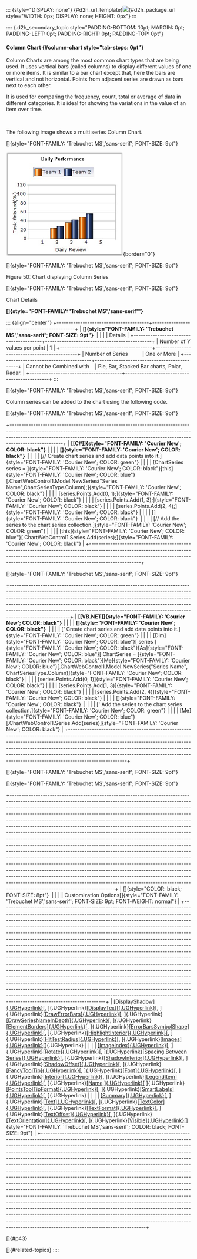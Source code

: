 ::: {style="DISPLAY: none"}
[](ms-xhelp:///?Id=d2h_url_template){#d2h_url_template}![](!package_url!){#d2h_package_url style="WIDTH: 0px; DISPLAY: none; HEIGHT: 0px"}
:::

:::: {.d2h_secondary_topic style="PADDING-BOTTOM: 10pt; MARGIN: 0pt; PADDING-LEFT: 0pt; PADDING-RIGHT: 0pt; PADDING-TOP: 0pt"}
#### Column Chart {#column-chart style="tab-stops: 0pt"}

Column Charts are among the most common chart types that are being used. It uses vertical bars (called columns) to display different values of one or more items. It is similar to a bar chart except that, here the bars are vertical and not horizontal. Points from adjacent series are drawn as bars next to each other. 

It is used for comparing the frequency, count, total or average of data in different categories. It is ideal for showing the variations in the value of an item over time.

 

The following image shows a multi series Column Chart.

[]{style="FONT-FAMILY: 'Trebuchet MS','sans-serif'; FONT-SIZE: 9pt"} 

![](ImagesExt/image64_55.jpg){border="0"}

[]{style="FONT-FAMILY: 'Trebuchet MS','sans-serif'; FONT-SIZE: 9pt"} 

Figure 50: Chart displaying Column Series

[]{style="FONT-FAMILY: 'Trebuchet MS','sans-serif'; FONT-SIZE: 9pt"} 

Chart Details

**[]{style="FONT-FAMILY: 'Trebuchet MS','sans-serif'"}** 

::: {align="center"}
+---------------------------------------+---------------------------------------------+
| **[]{style="FONT-FAMILY: 'Trebuchet MS','sans-serif'; FONT-SIZE: 9pt"}**            |
|                                                                                     |
| Details                                                                             |
+---------------------------------------+---------------------------------------------+
| Number of Y values per point          | 1                                           |
+---------------------------------------+---------------------------------------------+
| Number of Series                      | One or More                                 |
+---------------------------------------+---------------------------------------------+
| Cannot be Combined with               | Pie, Bar, Stacked Bar charts, Polar, Radar. |
+---------------------------------------+---------------------------------------------+
:::

[]{style="FONT-FAMILY: 'Trebuchet MS','sans-serif'; FONT-SIZE: 9pt"} 

Column series can be added to the chart using the following code.

[]{style="FONT-FAMILY: 'Trebuchet MS','sans-serif'; FONT-SIZE: 9pt"} 

+----------------------------------------------------------------------------------------------------------------------------------------------------------------------------------------------------------------------------------------------------------------+
| **[\[C#\]]{style="FONT-FAMILY: 'Courier New'; COLOR: black"}**                                                                                                                                                                                                 |
|                                                                                                                                                                                                                                                                |
| **[]{style="FONT-FAMILY: 'Courier New'; COLOR: black"}**                                                                                                                                                                                                       |
|                                                                                                                                                                                                                                                                |
| [// Create chart series and add data points into it.]{style="FONT-FAMILY: 'Courier New'; COLOR: green"}                                                                                                                                                        |
|                                                                                                                                                                                                                                                                |
| [ChartSeries series = ]{style="FONT-FAMILY: 'Courier New'; COLOR: black"}[this]{style="FONT-FAMILY: 'Courier New'; COLOR: blue"}[.ChartWebControl1.Model.NewSeries(\"Series Name\",ChartSeriesType.Column);]{style="FONT-FAMILY: 'Courier New'; COLOR: black"} |
|                                                                                                                                                                                                                                                                |
| [series.Points.Add(0, 1);]{style="FONT-FAMILY: 'Courier New'; COLOR: black"}                                                                                                                                                                                   |
|                                                                                                                                                                                                                                                                |
| [series.Points.Add(1, 3);]{style="FONT-FAMILY: 'Courier New'; COLOR: black"}                                                                                                                                                                                   |
|                                                                                                                                                                                                                                                                |
| [series.Points.Add(2, 4);]{style="FONT-FAMILY: 'Courier New'; COLOR: black"}                                                                                                                                                                                   |
|                                                                                                                                                                                                                                                                |
| []{style="FONT-FAMILY: 'Courier New'; COLOR: black"}                                                                                                                                                                                                           |
|                                                                                                                                                                                                                                                                |
| [// Add the series to the chart series collection.]{style="FONT-FAMILY: 'Courier New'; COLOR: green"}                                                                                                                                                          |
|                                                                                                                                                                                                                                                                |
| [this]{style="FONT-FAMILY: 'Courier New'; COLOR: blue"}[.ChartWebControl1.Series.Add(series);]{style="FONT-FAMILY: 'Courier New'; COLOR: black"}                                                                                                               |
+----------------------------------------------------------------------------------------------------------------------------------------------------------------------------------------------------------------------------------------------------------------+

[]{style="FONT-FAMILY: 'Trebuchet MS','sans-serif'; FONT-SIZE: 9pt"} 

+-------------------------------------------------------------------------------------------------------------------------------------------------------------------------------------------------------------------------------------------------------------------------------------------------------------------------------------------------------------------------------------------------------------------------------+
| **[\[VB.NET\]]{style="FONT-FAMILY: 'Courier New'; COLOR: black"}**                                                                                                                                                                                                                                                                                                                                                            |
|                                                                                                                                                                                                                                                                                                                                                                                                                               |
| **[]{style="FONT-FAMILY: 'Courier New'; COLOR: black"}**                                                                                                                                                                                                                                                                                                                                                                      |
|                                                                                                                                                                                                                                                                                                                                                                                                                               |
| [\' Create chart series and add data points into it.]{style="FONT-FAMILY: 'Courier New'; COLOR: green"}                                                                                                                                                                                                                                                                                                                       |
|                                                                                                                                                                                                                                                                                                                                                                                                                               |
| [Dim]{style="FONT-FAMILY: 'Courier New'; COLOR: blue"}[ series ]{style="FONT-FAMILY: 'Courier New'; COLOR: black"}[As]{style="FONT-FAMILY: 'Courier New'; COLOR: blue"}[ ChartSeries = ]{style="FONT-FAMILY: 'Courier New'; COLOR: black"}[Me]{style="FONT-FAMILY: 'Courier New'; COLOR: blue"}[.ChartWebControl1.Model.NewSeries(\"Series Name\", ChartSeriesType.Column)]{style="FONT-FAMILY: 'Courier New'; COLOR: black"} |
|                                                                                                                                                                                                                                                                                                                                                                                                                               |
| [series.Points.Add(0, 1)]{style="FONT-FAMILY: 'Courier New'; COLOR: black"}                                                                                                                                                                                                                                                                                                                                                   |
|                                                                                                                                                                                                                                                                                                                                                                                                                               |
| [series.Points.Add(1, 3)]{style="FONT-FAMILY: 'Courier New'; COLOR: black"}                                                                                                                                                                                                                                                                                                                                                   |
|                                                                                                                                                                                                                                                                                                                                                                                                                               |
| [series.Points.Add(2, 4)]{style="FONT-FAMILY: 'Courier New'; COLOR: black"}                                                                                                                                                                                                                                                                                                                                                   |
|                                                                                                                                                                                                                                                                                                                                                                                                                               |
| []{style="FONT-FAMILY: 'Courier New'; COLOR: black"}                                                                                                                                                                                                                                                                                                                                                                          |
|                                                                                                                                                                                                                                                                                                                                                                                                                               |
| [\' Add the series to the chart series collection.]{style="FONT-FAMILY: 'Courier New'; COLOR: green"}                                                                                                                                                                                                                                                                                                                         |
|                                                                                                                                                                                                                                                                                                                                                                                                                               |
| [Me]{style="FONT-FAMILY: 'Courier New'; COLOR: blue"}[.ChartWebControl1.Series.Add(series)]{style="FONT-FAMILY: 'Courier New'; COLOR: black"}                                                                                                                                                                                                                                                                                 |
+-------------------------------------------------------------------------------------------------------------------------------------------------------------------------------------------------------------------------------------------------------------------------------------------------------------------------------------------------------------------------------------------------------------------------------+

[]{style="FONT-FAMILY: 'Trebuchet MS','sans-serif'; FONT-SIZE: 9pt"} 

[]{style="FONT-FAMILY: 'Trebuchet MS','sans-serif'; FONT-SIZE: 9pt"} 

+--------------------------------------------------------------------------------------------------------------------------------------------------------------------------------------------------------------------------------------------------------------------------------------------------------------------------------------------------------------------------------------------------------------------------------------------------------------------------------------------------------------------------------------------------------------------------------------------------------------------------------------------------------------------------------------------------------------------------------------------------------------------------------------------------------------------------------------------------------------------------------------------------------------------------------------------------------------------------------------------------------------------------------------------------------------------------------------------------------------------------------------------------------------------------------------------------------------------------------------------------------------+
| []{style="COLOR: black; FONT-SIZE: 8pt"}                                                                                                                                                                                                                                                                                                                                                                                                                                                                                                                                                                                                                                                                                                                                                                                                                                                                                                                                                                                                                                                                                                                                                                                                                     |
|                                                                                                                                                                                                                                                                                                                                                                                                                                                                                                                                                                                                                                                                                                                                                                                                                                                                                                                                                                                                                                                                                                                                                                                                                                                              |
| Customization Options[]{style="FONT-FAMILY: 'Trebuchet MS','sans-serif'; FONT-SIZE: 9pt; FONT-WEIGHT: normal"}                                                                                                                                                                                                                                                                                                                                                                                                                                                                                                                                                                                                                                                                                                                                                                                                                                                                                                                                                                                                                                                                                                                                               |
+--------------------------------------------------------------------------------------------------------------------------------------------------------------------------------------------------------------------------------------------------------------------------------------------------------------------------------------------------------------------------------------------------------------------------------------------------------------------------------------------------------------------------------------------------------------------------------------------------------------------------------------------------------------------------------------------------------------------------------------------------------------------------------------------------------------------------------------------------------------------------------------------------------------------------------------------------------------------------------------------------------------------------------------------------------------------------------------------------------------------------------------------------------------------------------------------------------------------------------------------------------------+
| [[DisplayShadow]{.UGHyperlink}](ms-xhelp:///?Id=6cce3743-478e-4a52-98ce-ac4cb3bae7f5)[, ]{.UGHyperlink}[[DisplayText]{.UGHyperlink}](ms-xhelp:///?Id=79475cbd-2d3d-45b1-a190-e68ba389ad96)[, ]{.UGHyperlink}[[DrawErrorBars]{.UGHyperlink}](ms-xhelp:///?Id=e44aa48d-439d-485b-bbfa-ec78da09c9dc)[, ]{.UGHyperlink}[[DrawSeriesNameInDepth]{.UGHyperlink}](ms-xhelp:///?Id=da44df0c-5394-4507-b35e-39b9ce35e640)[, ]{.UGHyperlink}[[ElementBorders]{.UGHyperlink}](ms-xhelp:///?Id=ff2f4a1c-cd28-4ab2-b30b-d4cb08245166)[, ]{.UGHyperlink}[[ErrorBarsSymbolShape]{.UGHyperlink}](ms-xhelp:///?Id=79475cbd-2d3d-45b1-a190-e68ba389ad96)[, ]{.UGHyperlink}[[HighlightInterior]{.UGHyperlink}](ms-xhelp:///?Id=093429c9-48c8-4f52-bf23-3634a6a0b37a)[, ]{.UGHyperlink}[[HitTestRadius]{.UGHyperlink}](ms-xhelp:///?Id=6cce3743-478e-4a52-98ce-ac4cb3bae7f5)[, ]{.UGHyperlink}[[Images]{.UGHyperlink}](ms-xhelp:///?Id=137e357f-58c1-463b-9fb1-c42a058a7844)[]{.UGHyperlink}                                                                                                                                                                                                                                                                                     |
|                                                                                                                                                                                                                                                                                                                                                                                                                                                                                                                                                                                                                                                                                                                                                                                                                                                                                                                                                                                                                                                                                                                                                                                                                                                              |
| [[ImageIndex]{.UGHyperlink}](ms-xhelp:///?Id=fc1fdcb2-b7ba-4e8b-8d11-9876bb8f2b10)[, ]{.UGHyperlink}[[Rotate]{.UGHyperlink}](ms-xhelp:///?Id=85e7d4c4-8b95-44cf-97d5-6bb857de9b67)[, ]{.UGHyperlink}[[Spacing Between Series]{.UGHyperlink}](ms-xhelp:///?Id=1ada35bc-5e07-477c-a990-387b41b7c462)[, ]{.UGHyperlink}[[ShadowInterior]{.UGHyperlink}](ms-xhelp:///?Id=11f156c8-a535-4e39-b05c-a37973c085d0)[, ]{.UGHyperlink}[[ShadowOffset]{.UGHyperlink}](ms-xhelp:///?Id=3efda71a-2028-4c68-a7c1-96a28c840752)[, ]{.UGHyperlink}[[FancyToolTip]{.UGHyperlink}](ms-xhelp:///?Id=d1d4235c-f400-498b-bee1-6d7cd2835a59)[, ]{.UGHyperlink}[[Font]{.UGHyperlink}](ms-xhelp:///?Id=5fb20bc3-29d9-454a-9e15-3d3cf3e6f8e0)[, ]{.UGHyperlink}[[Interior]{.UGHyperlink}](ms-xhelp:///?Id=fc1fdcb2-b7ba-4e8b-8d11-9876bb8f2b10)[, ]{.UGHyperlink}[[LegendItem]{.UGHyperlink}](ms-xhelp:///?Id=fc1fdcb2-b7ba-4e8b-8d11-9876bb8f2b10)[, ]{.UGHyperlink}[[Name,]{.UGHyperlink}](ms-xhelp:///?Id=dbe471fc-cf73-44ca-8808-2e8e561fac94)[ ]{.UGHyperlink}[[PointsToolTipFormat]{.UGHyperlink}](ms-xhelp:///?Id=137e357f-58c1-463b-9fb1-c42a058a7844)[, ]{.UGHyperlink}[[SmartLabels]{.UGHyperlink}](ms-xhelp:///?Id=7f54d9b2-6e7d-4862-a1a5-7d33255c5716)[, ]{.UGHyperlink} |
|                                                                                                                                                                                                                                                                                                                                                                                                                                                                                                                                                                                                                                                                                                                                                                                                                                                                                                                                                                                                                                                                                                                                                                                                                                                              |
| [[Summary]{.UGHyperlink}](ms-xhelp:///?Id=30e03545-af78-4c8c-aadd-9753e3037808)[, ]{.UGHyperlink}[[Text]{.UGHyperlink}](ms-xhelp:///?Id=30e03545-af78-4c8c-aadd-9753e3037808)[, ]{.UGHyperlink}[[TextColor]{.UGHyperlink}](ms-xhelp:///?Id=30e03545-af78-4c8c-aadd-9753e3037808)[, ]{.UGHyperlink}[[TextFormat]{.UGHyperlink}](ms-xhelp:///?Id=30e03545-af78-4c8c-aadd-9753e3037808)[, ]{.UGHyperlink}[[TextOffset]{.UGHyperlink}](ms-xhelp:///?Id=30e03545-af78-4c8c-aadd-9753e3037808)[, ]{.UGHyperlink}[[TextOrientation]{.UGHyperlink}](ms-xhelp:///?Id=46f6ec38-4e89-425f-9d08-6fc97cd1c4a3)[, ]{.UGHyperlink}[[Visible]{.UGHyperlink}](ms-xhelp:///?Id=dd23823a-72d5-4c40-b5b3-ce50d8d13d2b)[]{style="FONT-FAMILY: 'Trebuchet MS','sans-serif'; COLOR: black; FONT-SIZE: 9pt"}                                                                                                                                                                                                                                                                                                                                                                                                                                                                         |
+--------------------------------------------------------------------------------------------------------------------------------------------------------------------------------------------------------------------------------------------------------------------------------------------------------------------------------------------------------------------------------------------------------------------------------------------------------------------------------------------------------------------------------------------------------------------------------------------------------------------------------------------------------------------------------------------------------------------------------------------------------------------------------------------------------------------------------------------------------------------------------------------------------------------------------------------------------------------------------------------------------------------------------------------------------------------------------------------------------------------------------------------------------------------------------------------------------------------------------------------------------------+

[]{#p43} 

[]{#related-topics}
::::
